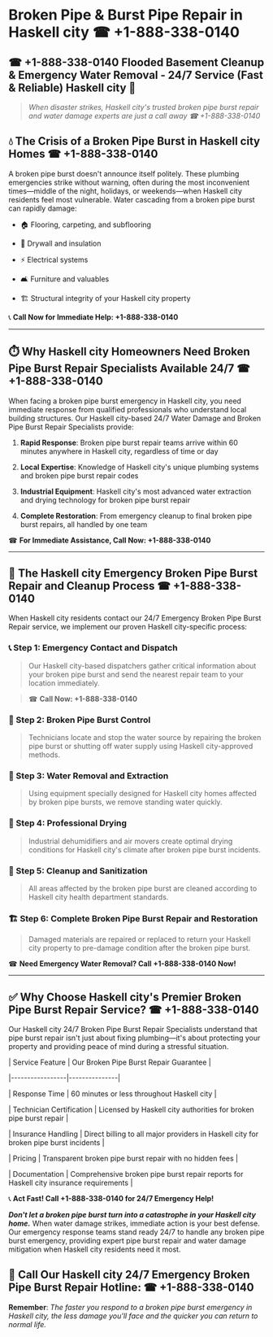 # Broken Pipe & Burst Pipe Repair in Haskell city ☎ +1-888-338-0140  
## ☎ +1-888-338-0140 Flooded Basement Cleanup & Emergency Water Removal - 24/7 Service (Fast & Reliable) Haskell city 🚨  

> *When disaster strikes, Haskell city's trusted broken pipe burst repair and water damage experts are just a call away ☎ +1-888-338-0140*  

## 💧 The Crisis of a Broken Pipe Burst in Haskell city Homes ☎ +1-888-338-0140  

A broken pipe burst doesn't announce itself politely. These plumbing emergencies strike without warning, often during the most inconvenient times—middle of the night, holidays, or weekends—when Haskell city residents feel most vulnerable. Water cascading from a broken pipe burst can rapidly damage:  

* 🏠 Flooring, carpeting, and subflooring  
* 🧱 Drywall and insulation  
* ⚡ Electrical systems  
* 🛋️ Furniture and valuables  
* 🏗️ Structural integrity of your Haskell city property  

📞 **Call Now for Immediate Help: +1-888-338-0140**  

---  

## ⏱️ Why Haskell city Homeowners Need Broken Pipe Burst Repair Specialists Available 24/7 ☎ +1-888-338-0140  

When facing a broken pipe burst emergency in Haskell city, you need immediate response from qualified professionals who understand local building structures. Our Haskell city-based 24/7 Water Damage and Broken Pipe Burst Repair Specialists provide:  

1. **Rapid Response**: Broken pipe burst repair teams arrive within 60 minutes anywhere in Haskell city, regardless of time or day  
2. **Local Expertise**: Knowledge of Haskell city's unique plumbing systems and broken pipe burst repair codes  
3. **Industrial Equipment**: Haskell city's most advanced water extraction and drying technology for broken pipe burst repair  
4. **Complete Restoration**: From emergency cleanup to final broken pipe burst repairs, all handled by one team  

☎ **For Immediate Assistance, Call Now: +1-888-338-0140**  

---  

## 🔧 The Haskell city Emergency Broken Pipe Burst Repair and Cleanup Process ☎ +1-888-338-0140  

When Haskell city residents contact our 24/7 Emergency Broken Pipe Burst Repair service, we implement our proven Haskell city-specific process:  

### 📞 Step 1: Emergency Contact and Dispatch  
> Our Haskell city-based dispatchers gather critical information about your broken pipe burst and send the nearest repair team to your location immediately.  
> ☎ **Call Now: +1-888-338-0140**  

### 🚿 Step 2: Broken Pipe Burst Control  
> Technicians locate and stop the water source by repairing the broken pipe burst or shutting off water supply using Haskell city-approved methods.  

### 🌊 Step 3: Water Removal and Extraction  
> Using equipment specially designed for Haskell city homes affected by broken pipe bursts, we remove standing water quickly.  

### 💨 Step 4: Professional Drying  
> Industrial dehumidifiers and air movers create optimal drying conditions for Haskell city's climate after broken pipe burst incidents.  

### 🧼 Step 5: Cleanup and Sanitization  
> All areas affected by the broken pipe burst are cleaned according to Haskell city health department standards.  

### 🏗️ Step 6: Complete Broken Pipe Burst Repair and Restoration  
> Damaged materials are repaired or replaced to return your Haskell city property to pre-damage condition after the broken pipe burst.  

☎ **Need Emergency Water Removal? Call +1-888-338-0140 Now!**  

---  

## ✅ Why Choose Haskell city's Premier Broken Pipe Burst Repair Service? ☎ +1-888-338-0140  

Our Haskell city 24/7 Broken Pipe Burst Repair Specialists understand that pipe burst repair isn't just about fixing plumbing—it's about protecting your property and providing peace of mind during a stressful situation.  

| Service Feature | Our Broken Pipe Burst Repair Guarantee |  
|-----------------|---------------|  
| Response Time | 60 minutes or less throughout Haskell city |  
| Technician Certification | Licensed by Haskell city authorities for broken pipe burst repair |  
| Insurance Handling | Direct billing to all major providers in Haskell city for broken pipe burst incidents |  
| Pricing | Transparent broken pipe burst repair with no hidden fees |  
| Documentation | Comprehensive broken pipe burst repair reports for Haskell city insurance requirements |  

📞 **Act Fast! Call +1-888-338-0140 for 24/7 Emergency Help!**  

***Don't let a broken pipe burst turn into a catastrophe in your Haskell city home.*** When water damage strikes, immediate action is your best defense. Our emergency response teams stand ready 24/7 to handle any broken pipe burst emergency, providing expert pipe burst repair and water damage mitigation when Haskell city residents need it most.  

## 📱 Call Our Haskell city 24/7 Emergency Broken Pipe Burst Repair Hotline: ☎ +1-888-338-0140  

**Remember**: *The faster you respond to a broken pipe burst emergency in Haskell city, the less damage you'll face and the quicker you can return to normal life.*